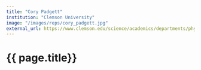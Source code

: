 ```yaml
---
title: "Cory Padgett"
institution: "Clemson University"
image: "/images/reps/cory_padgett.jpg"
external_url: https://www.clemson.edu/science/academics/departments/physics/about/profiles/cpadge4
---
```


<h1> {{ page.title}} </h1>